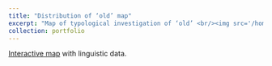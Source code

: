 ```yaml
---
title: "Distribution of ‘old’ map"
excerpt: "Map of typological investigation of ‘old’ <br/><img src='/homepage/images/old.png'>"
collection: portfolio
---
```


[Interactive map](http://nevmenandr.net/pages/old.php) with linguistic data. 
